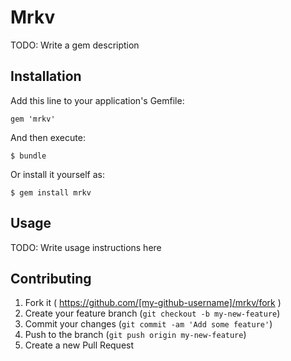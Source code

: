 # Mrkv

TODO: Write a gem description

## Installation

Add this line to your application's Gemfile:

    gem 'mrkv'

And then execute:

    $ bundle

Or install it yourself as:

    $ gem install mrkv

## Usage

TODO: Write usage instructions here

## Contributing

1. Fork it ( https://github.com/[my-github-username]/mrkv/fork )
2. Create your feature branch (`git checkout -b my-new-feature`)
3. Commit your changes (`git commit -am 'Add some feature'`)
4. Push to the branch (`git push origin my-new-feature`)
5. Create a new Pull Request

